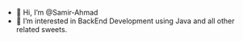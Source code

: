 - 👋 Hi, I’m @Samir-Ahmad
- 👀 I’m interested in BackEnd Development using Java and all other related sweets.
